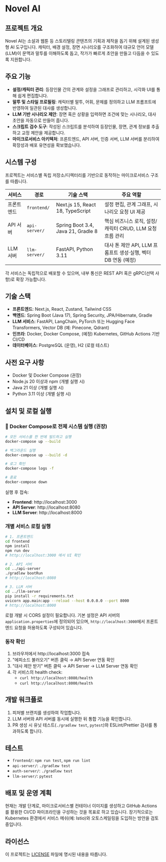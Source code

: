 # Novel AI

## 프로젝트 개요
Novel AI는 소설과 웹툰 등 스토리텔링 콘텐츠의 기획과 제작을 돕기 위해 설계된 생성형 AI 도구입니다. 캐릭터, 배경 설정, 장면 시나리오를 구조화하여 대규모 언어 모델(LLM)이 문맥과 말투를 이해하도록 돕고, 작가가 빠르게 초안을 만들고 다듬을 수 있도록 지원합니다.

## 주요 기능
- **설정/캐릭터 관리**: 등장인물 간의 관계와 설정을 그래프로 관리하고, 시각화 UI를 통해 쉽게 편집합니다.
- **말투 및 스타일 프로필링**: 캐릭터별 말투, 어휘, 문체를 정의하고 LLM 프롬프트에 반영하여 일관된 대사를 생성합니다.
- **LLM 기반 시나리오 제안**: 장면 혹은 상황을 입력하면 조건에 맞는 시나리오, 대사 초안을 자동으로 만들어 줍니다.
- **스크립트 검수 도구**: 작성된 스크립트를 분석하여 등장인물, 장면, 관계 정보를 추출하고 교정 제안을 제공합니다.
- **마이크로서비스 아키텍처**: 프론트엔드, API 서버, 인증 서버, LLM 서버를 분리하여 확장성과 배포 유연성을 확보했습니다.

## 시스템 구성
프로젝트는 서비스별 독립 저장소/디렉터리를 기반으로 동작하는 마이크로서비스 구조를 따릅니다.

| 서비스 | 경로 | 기술 스택 | 주요 역할 |
| --- | --- | --- | --- |
| 프론트엔드 | `frontend/` | Next.js 15, React 18, TypeScript | 설정 편집, 관계 그래프, 시나리오 요청 UI 제공 |
| API 서버 | `api-server/` | Spring Boot 3.4, Java 21, Gradle 8 | 핵심 비즈니스 로직, 설정/캐릭터 CRUD, LLM 요청 흐름 관리 |
| LLM 서버 | `llm-server/` | FastAPI, Python 3.11 | 대사 톤 제안 API, LLM 프롬프트 생성·실행, 벡터 DB 연동 (예정) |

각 서비스는 독립적으로 배포할 수 있으며, 내부 통신은 REST API 혹은 gRPC(선택 사항)로 확장 가능합니다.

## 기술 스택
- **프론트엔드**: Next.js, React, Zustand, Tailwind CSS
- **백엔드**: Spring Boot (Java 17), Spring Security, JPA/Hibernate, Gradle
- **LLM 서비스**: FastAPI, LangChain, PyTorch 또는 Hugging Face Transformers, Vector DB (예: Pinecone, Qdrant)
- **인프라**: Docker, Docker Compose, (예정) Kubernetes, GitHub Actions 기반 CI/CD
- **데이터베이스**: PostgreSQL (운영), H2 (로컬 테스트)

## 사전 요구 사항
- Docker 및 Docker Compose (권장)
- Node.js 20 이상과 npm (개별 실행 시)
- Java 21 이상 (개별 실행 시)
- Python 3.11 이상 (개별 실행 시)

## 설치 및 로컬 실행

### 🐳 Docker Compose로 전체 시스템 실행 (권장)
```bash
# 모든 서비스를 한 번에 빌드하고 실행
docker-compose up --build

# 백그라운드 실행
docker-compose up --build -d

# 로그 확인
docker-compose logs -f

# 종료
docker-compose down
```

실행 후 접속:
- **Frontend**: http://localhost:3000
- **API Server**: http://localhost:8080
- **LLM Server**: http://localhost:8000

### 개별 서비스 로컬 실행
```bash
# 1. 프론트엔드
cd frontend
npm install
npm run dev
# http://localhost:3000 에서 UI 확인

# 2. API 서버
cd ../api-server
./gradlew bootRun
# http://localhost:8080

# 3. LLM 서버
cd ../llm-server
pip install -r requirements.txt
uvicorn app.main:app --reload --host 0.0.0.0 --port 8000
# http://localhost:8000
```

로컬 개발 시 CORS 설정이 필요합니다. 기본 설정은 API 서버의 `application.properties`에 정의되어 있으며, `http://localhost:3000`에서 프론트엔드 요청을 허용하도록 구성되어 있습니다.

### 동작 확인
1. 브라우저에서 http://localhost:3000 접속
2. "에피소드 불러오기" 버튼 클릭 → API Server 연동 확인
3. "대사 제안 받기" 버튼 클릭 → API Server → LLM Server 연동 확인
4. 각 서비스의 health check:
   - `curl http://localhost:8080/health`
   - `curl http://localhost:8000/health`

## 개발 워크플로
1. 피처별 브랜치를 생성하여 작업합니다.
2. LLM 서버와 API 서버를 동시에 실행한 뒤 통합 기능을 확인합니다.
3. PR 생성 시 유닛 테스트(`./gradlew test`, `pytest`)와 ESLint/Prettier 검사를 통과하도록 합니다.

## 테스트
- `frontend/`: `npm run test`, `npm run lint`
- `api-server/`: `./gradlew test`
- `auth-server/`: `./gradlew test`
- `llm-server/`: `pytest`

## 배포 및 운영 계획
현재는 개발 단계로, 마이크로서비스별 컨테이너 이미지를 생성하고 GitHub Actions를 활용한 CI/CD 파이프라인을 구성하는 것을 목표로 하고 있습니다. 장기적으로는 Kubernetes 환경에서 서비스 메쉬(예: Istio)와 오토스케일링을 도입하는 방안을 검토 중입니다.

## 라이선스
이 프로젝트는 [LICENSE](LICENSE) 파일에 명시된 내용을 따릅니다.
